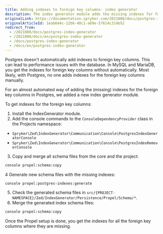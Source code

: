 ```yaml
---
title: Adding indexes to foreign key columns- index generator
description: The index generator module adds the missing indexes for foreign key columns in Postgres.
originalLink: https://documentation.spryker.com/2021080/docs/postgres-index-generator
originalArticleId: 1eab644c-12b6-40c1-a69e-57614c314b52
redirect_from:
  - /2021080/docs/postgres-index-generator
  - /2021080/docs/en/postgres-index-generator
  - /docs/postgres-index-generator
  - /docs/en/postgres-index-generator
---
```


Postgres doesn't automatically add indexes to foreign key columns. This can lead to performance issues with the database. In MySQL and MariaDB, you get the indexes for foreign key columns without automatically. Most likely, with Postgres, no one adds indexes for the foreign key columns manually.

For an almost automated way of adding the (missing) indexes for the foreign key columns in Postgres, we added a new index generator module.


To get indexes for the foreign key columns:


1. Install the IndexGenerator module.
2. Add the console commands to the `ConsoleDependencyProvider` class in the Projects namespace:
  * `Spryker\Zed\IndexGenerator\Communication\Console\PostgresIndexGeneratorConsole`
  * `Spryker\Zed\IndexGenerator\Communication\Console\PostgresIndexRemoverConsole`
3. Copy and merge all schema files from the core and the project:
```bash
console propel:schema:copy
```
4 Generate new schema files with the missing indexes:
```bash
console propel:postgres-indexes:generate
```
5. Check the generated schema files in `src/{PROJECT-NAMESPACE}/Zed/IndexGenerator/Persistence/Propel/Schema/*`.
6. Merge the generated index schema files:
```bash
console propel:schema:copy
```

Once the Propel setup is done, you get the indexes for all the foreign key columns where they are missing.

 

